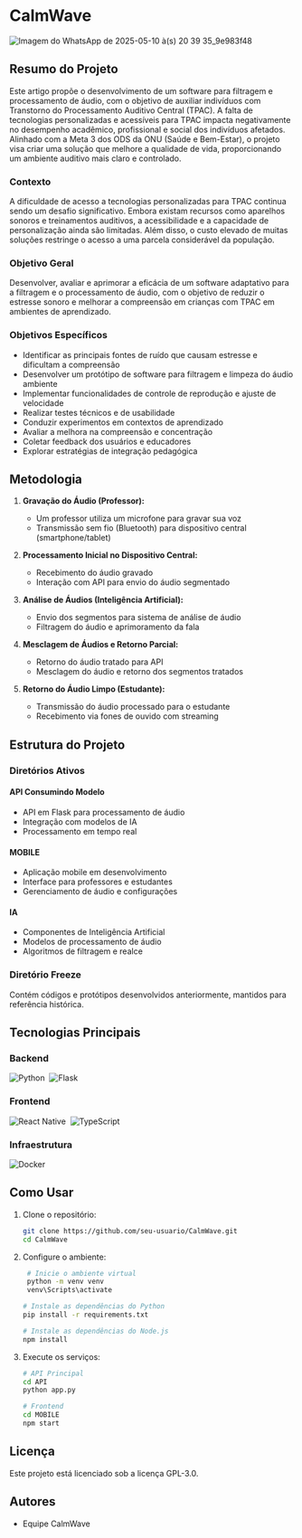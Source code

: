 # CalmWave

![Imagem do WhatsApp de 2025-05-10 à(s) 20 39 35_9e983f48](https://github.com/user-attachments/assets/928bec6a-2edf-4b87-bfaf-b63f32e4fb13)


## Resumo do Projeto
Este artigo propõe o desenvolvimento de um software para filtragem e processamento de áudio, com o objetivo de auxiliar indivíduos com Transtorno do Processamento Auditivo Central (TPAC). A falta de tecnologias personalizadas e acessíveis para TPAC impacta negativamente no desempenho acadêmico, profissional e social dos indivíduos afetados. Alinhado com a Meta 3 dos ODS da ONU (Saúde e Bem-Estar), o projeto visa criar uma solução que melhore a qualidade de vida, proporcionando um ambiente auditivo mais claro e controlado.

### Contexto
A dificuldade de acesso a tecnologias personalizadas para TPAC continua sendo um desafio significativo. Embora existam recursos como aparelhos sonoros e treinamentos auditivos, a acessibilidade e a capacidade de personalização ainda são limitadas. Além disso, o custo elevado de muitas soluções restringe o acesso a uma parcela considerável da população.

### Objetivo Geral
Desenvolver, avaliar e aprimorar a eficácia de um software adaptativo para a filtragem e o processamento de áudio, com o objetivo de reduzir o estresse sonoro e melhorar a compreensão em crianças com TPAC em ambientes de aprendizado.

### Objetivos Específicos
- Identificar as principais fontes de ruído que causam estresse e dificultam a compreensão
- Desenvolver um protótipo de software para filtragem e limpeza do áudio ambiente
- Implementar funcionalidades de controle de reprodução e ajuste de velocidade
- Realizar testes técnicos e de usabilidade
- Conduzir experimentos em contextos de aprendizado
- Avaliar a melhora na compreensão e concentração
- Coletar feedback dos usuários e educadores
- Explorar estratégias de integração pedagógica


## Metodologia
1. **Gravação do Áudio (Professor):**
   - Um professor utiliza um microfone para gravar sua voz
   - Transmissão sem fio (Bluetooth) para dispositivo central (smartphone/tablet)

2. **Processamento Inicial no Dispositivo Central:**
   - Recebimento do áudio gravado
   - Interação com API para envio do áudio segmentado

3. **Análise de Áudios (Inteligência Artificial):**
   - Envio dos segmentos para sistema de análise de áudio
   - Filtragem do áudio e aprimoramento da fala

4. **Mesclagem de Áudios e Retorno Parcial:**
   - Retorno do áudio tratado para API
   - Mesclagem do áudio e retorno dos segmentos tratados

5. **Retorno do Áudio Limpo (Estudante):**
   - Transmissão do áudio processado para o estudante
   - Recebimento via fones de ouvido com streaming

## Estrutura do Projeto

### Diretórios Ativos

#### API Consumindo Modelo
- API em Flask para processamento de áudio
- Integração com modelos de IA
- Processamento em tempo real

#### MOBILE
- Aplicação mobile em desenvolvimento
- Interface para professores e estudantes
- Gerenciamento de áudio e configurações

#### IA
- Componentes de Inteligência Artificial
- Modelos de processamento de áudio
- Algoritmos de filtragem e realce

### Diretório Freeze
Contém códigos e protótipos desenvolvidos anteriormente, mantidos para referência histórica.

## Tecnologias Principais

### Backend
![Python](https://img.shields.io/badge/-Python-0D1117?style=for-the-badge&logo=python&labelColor=0D1117&textColor=0D1117)&nbsp;
![Flask](https://img.shields.io/badge/-Flask-0D1117?style=for-the-badge&logo=flask&labelColor=0D1117&textColor=0D1117)&nbsp;

### Frontend
![React Native](https://img.shields.io/badge/-React%20Native-0D1117?style=for-the-badge&logo=react&labelColor=0D1117&textColor=0D1117)&nbsp;
![TypeScript](https://img.shields.io/badge/-TypeScript-0D1117?style=for-the-badge&logo=typescript&labelColor=0D1117&textColor=0D1117)&nbsp;

### Infraestrutura
![Docker](https://img.shields.io/badge/-Docker-0D1117?style=for-the-badge&logo=docker&labelColor=0D1117&textColor=0D1117)&nbsp;

## Como Usar

1. Clone o repositório:
   ```bash
   git clone https://github.com/seu-usuario/CalmWave.git
   cd CalmWave
   ```

2. Configure o ambiente:
   ```bash
    # Inicie o ambiente virtual
    python -m venv venv
    venv\Scripts\activate

   # Instale as dependências do Python
   pip install -r requirements.txt

   # Instale as dependências do Node.js
   npm install
   ```

3. Execute os serviços:
   ```bash
   # API Principal
   cd API
   python app.py

   # Frontend
   cd MOBILE
   npm start
   ```


## Licença
Este projeto está licenciado sob a licença GPL-3.0.

## Autores
- Equipe CalmWave
